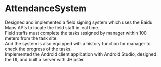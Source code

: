 # AttendanceSystem
Designed and implemented a field signing system which uses the Baidu Maps APIs to locate the field staff in real time.<br>
Field staffs must complete the tasks assigned by manager within 100 meters from the task site.<br>
And the system is also equipped with a history function for manager to check the progress of the tasks.<br>
Implemented the Android client application with Android Studio, designed the UI, and built a server with JHipster. 
